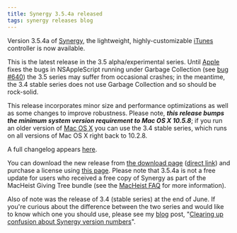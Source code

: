 ```yaml
---
title: Synergy 3.5.4a released
tags: synergy releases blog
---
```


Version 3.5.4a of [Synergy](/wiki/Synergy), the lightweight, highly-customizable [iTunes](/wiki/iTunes) controller is now available.

This is the latest release in the 3.5 alpha/experimental series. Until [Apple](/wiki/Apple) fixes the bugs in NSAppleScript running under Garbage Collection (see [bug \#640](/issues/640)) the 3.5 series may suffer from occasional crashes; in the meantime, the 3.4 stable series does not use Garbage Collection and so should be rock-solid.

This release incorporates minor size and performance optimizations as well as some changes to improve robustness. Please note, **_this release bumps the minimum system version requirement to Mac OS X 10.5.8_**; if you run an older version of [Mac OS X](/wiki/Mac_OS_X) you can use the 3.4 stable series, which runs on all versions of Mac OS X right back to 10.2.8.

A full changelog appears [here](http://typechecked.net/a/products/synergy-classic/history/#3.5.4a).

You can download the new release from [the download page](http://typechecked.net/a/products/synergy-classic/download/) ([direct link](http://typechecked.net/download.php?item=SynergyBeta.zip)) and purchase a license using [this page](https://typechecked.net/a/products/synergy-classic/purchase/). Please note that 3.5.4a is not a free update for users who received a free copy of Synergy as part of the MacHeist Giving Tree bundle (see the [MacHeist FAQ](/blog/frequently-asked-questions-about-synergy-and-macheist) for more information).

Also of note was the release of 3.4 (stable series) at the end of June. If you're curious about the difference between the two series and would like to know which one you should use, please see my [blog](/blog) post, "[Clearing up confusion about Synergy version numbers](/blog/clearing-up-confusion-about-synergy-version-numbers)".
